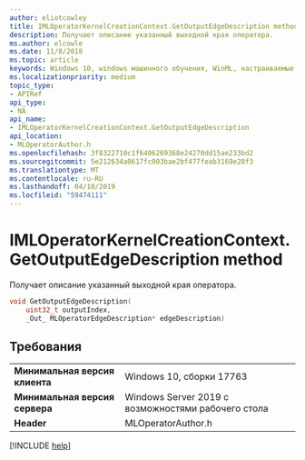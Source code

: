 ```yaml
---
author: eliotcowley
title: IMLOperatorKernelCreationContext.GetOutputEdgeDescription method
description: Получает описание указанный выходной края оператора.
ms.author: elcowle
ms.date: 11/8/2018
ms.topic: article
keywords: Windows 10, windows машинного обучения, WinML, настраиваемые операторы, GetOutputEdgeDescription
ms.localizationpriority: medium
topic_type:
- APIRef
api_type:
- NA
api_name:
- IMLOperatorKernelCreationContext.GetOutputEdgeDescription
api_location:
- MLOperatorAuthor.h
ms.openlocfilehash: 3f8322710c1f6406269368e24270dd15ae233bd2
ms.sourcegitcommit: 5e212634a0617fc003bae2bf477feab3169e28f3
ms.translationtype: MT
ms.contentlocale: ru-RU
ms.lasthandoff: 04/10/2019
ms.locfileid: "59474111"
---
```

# <a name="imloperatorkernelcreationcontextgetoutputedgedescription-method"></a>IMLOperatorKernelCreationContext.GetOutputEdgeDescription method

Получает описание указанный выходной края оператора.

```cpp
void GetOutputEdgeDescription(
    uint32_t outputIndex, 
    _Out_ MLOperatorEdgeDescription* edgeDescription)
```

## <a name="requirements"></a>Требования

| | |
|-|-|
| **Минимальная версия клиента** | Windows 10, сборки 17763 |
| **Минимальная версия сервера** | Windows Server 2019 с возможностями рабочего стола |
| **Header** | MLOperatorAuthor.h |

[!INCLUDE [help](../includes/get-help.md)]
